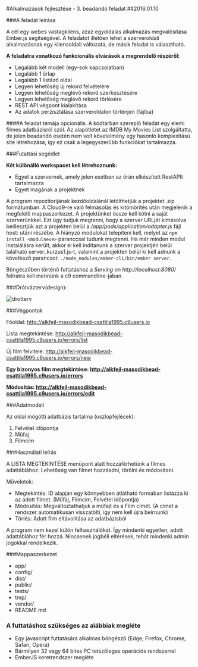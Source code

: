 #Alkalmazások fejlesztése - 3. beadandó feladat
##2016.01.10

###A feladat leírása

A cél egy webes vastagkliens, azaz egyoldalas alkalmazás megvalósítása Ember.js segítségével. A feladatot illetően lehet a szerveroldali alkalmazásnak egy kliensoldali változata, de másik feladat is választható.

**A feladatra vonatkozó funkcionális elvárások a megrendelő részéről:**

* Legalább két modell (egy-sok kapcsolatban)
* Legalább 1 űrlap
* Legalább 1 listázó oldal
* Legyen lehetőség új rekord felvételére
* Legyen lehetőség meglévő rekord szerkesztésére
* Legyen lehetőség meglévő rekord törlésére
* REST API végpont kialakítása
* Az adatok perzisztálása szerveroldalon történjen (fájlba)

####A feladat témája opcionális. A kódtárban szereplő feladat egy elemi filmes adatbázisról szól. Az alapötletet az IMDB My Movies List szolgáltatta, de jelen beadandó esetén nem volt követelmény egy hasonló komplexitású site létrehozása, így ez csak a legegyszerűbb funkciókat tartalmazza.

###Futattási segédlet

**Két különálló workspacet kell létrehoznunk:**
* Egyet a szervernek, amely jelen esetben az órán elkészített RestAPIt tartalmazza
* Egyet magának a projektnek

A program repozitorijának kezdőoldalánál letölthetjük a projektet .zip formátumban. A Cloud9-re való felmásolás és kitömörítés után megjelenik a megfelelő mappaszerkezet. A projektünket össze kell kötni a saját szerverünkkel. Ezt úgy tudjuk megtenni, hogy a szerver URLjét kimásolva beillesztjük azt a projekten belül a */app/pods/application/adapter.js* fájl host: utáni részébe. A hiányzó modulokat telepíteni kell, melyet az `npm install <modulneve>` paranccsal tudunk megtenni. Ha már minden modul instalálásra került, akkor el kell indítanunk a szerver projektjén belül található server_kurzus1.js-t, valamint a projekten belül ki kell adnunk a következő parancsot: `./node_modules/ember-cli/bin/ember server`.

Böngészőben történő futtatáshoz a *Serving on http://localhost:8080/* feliratra kell mennünk a c9 commandline-jában.

###Drótvázterv(design):

![drotterv](http://i.imgur.com/I0x6tmJ.png)

###Végpontok

Főoldal: http://alkfejl-masodikbead-csattila1995.c9users.io

Lista megtekintése: http://alkfejl-masodikbead-csattila1995.c9users.io/errors/list

Új film felvitele: http://alkfejl-masodikbead-csattila1995.c9users.io/errors/new

**Egy bizonyos film megtekintése: http://alkfejl-masodikbead-csattila1995.c9users.io/errors**

**Módosítás: http://alkfejl-masodikbead-csattila1995.c9users.io/errors/edit**

###Adatmodell

Az oldal mögötti adatbázis tartalma (oszlopfejlécek): 
1. Felvétel időpontja 
2. Műfaj
3. Filmcím

###Használati leírás

A LISTA MEGTEKINTÉSE menüpont alatt hozzáférhetünk a filmes adattáblához. Lehetőség van filmet hozzáadni, törölni és módosítani.

Műveletek:
* Megtekintés: ID alapján egy könnyebben átlátható formában listázza ki az adott filmet. (Műfaj, Filmcím, Felvétel időpontja)
* Módosítás: Megváltoztathatjuk a műfajt és a Film címét. (A címet a rendszer automatikusan visszatölti, így nem kell újra beírnunk)
* Törlés: Adott film eltávolítása az adatbázisból

A program nem kezel külön felhasználókat. Így mindenki egyetlen, adott adattáblához fér hozzá. Nincsenek jogbéli eltérések, tehát mindenki admin jogokkal rendelkezik.

###Mappaszerkezet

* app/
* config/
* dist/
* public/
* tests/
* tmp/
* vendor/
* README.md


### A futtatáshoz szükséges az alábbiak megléte

* Egy javascript futtatására alkalmas böngésző (Edge, Firefox, Chrome, Safari, Opera)
* Bármilyen 32 vagy 64 bites PC tetszőleges operációs rendszerrel
* EmberJS keretrendszer megléte
